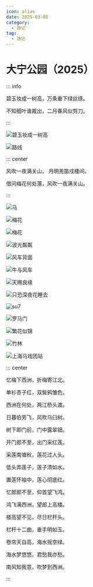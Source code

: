 ```yaml
---
icon: alias
date: 2025-03-08
category:
  - 游记
tag:
  - 游记
---
```


# 大宁公园（2025）

::: info 

碧玉妆成一树高，万条垂下绿丝绦。

不知细叶谁裁出，二月春风似剪刀。

:::

<!-- more -->



![碧玉妆成一树高](http://cdnblog.laikecc.xyz/%E6%B8%B8%E8%AE%B0/250308%E5%A4%A7%E5%AE%81%E5%85%AC%E5%9B%AD/%E7%A2%A7%E7%8E%89%E5%A6%86%E6%88%90%E4%B8%80%E6%9D%9F%E9%AB%98.jpeg)


![路线](http://cdnblog.laikecc.xyz/%E6%B8%B8%E8%AE%B0/250308%E5%A4%A7%E5%AE%81%E5%85%AC%E5%9B%AD/IMG_2131.jpeg)

::: center

风吹一夜满关山， 月明羌笛戍楼间。

借问梅花何处落，风吹一夜满关山。

:::

![马](http://cdnblog.laikecc.xyz/%E6%B8%B8%E8%AE%B0/250308%E5%A4%A7%E5%AE%81%E5%85%AC%E5%9B%AD/%E9%A9%AC.jpeg)

![梅花](http://cdnblog.laikecc.xyz/%E6%B8%B8%E8%AE%B0/250308%E5%A4%A7%E5%AE%81%E5%85%AC%E5%9B%AD/%E6%A2%85%E8%8A%B1.jpeg)

![梅花](http://cdnblog.laikecc.xyz/%E6%B8%B8%E8%AE%B0/250308%E5%A4%A7%E5%AE%81%E5%85%AC%E5%9B%AD/%E6%A2%85%E8%8A%B1.jpeg)


![波光粼粼](http://cdnblog.laikecc.xyz/%E6%B8%B8%E8%AE%B0/250308%E5%A4%A7%E5%AE%81%E5%85%AC%E5%9B%AD/%E6%B3%A2%E5%85%89%E7%B2%BC%E7%B2%BC.jpeg)

![风车背面](http://cdnblog.laikecc.xyz/%E6%B8%B8%E8%AE%B0/250308%E5%A4%A7%E5%AE%81%E5%85%AC%E5%9B%AD/%E9%A3%8E%E8%BD%A6%E8%83%8C%E9%9D%A2.jpeg)

![牛与风车](http://cdnblog.laikecc.xyz/%E6%B8%B8%E8%AE%B0/250308%E5%A4%A7%E5%AE%81%E5%85%AC%E5%9B%AD/%E7%89%9B%E4%B8%8E%E9%A3%8E%E8%BD%A6.jpeg)

![天赐良缘](http://cdnblog.laikecc.xyz/%E6%B8%B8%E8%AE%B0/250308%E5%A4%A7%E5%AE%81%E5%85%AC%E5%9B%AD/%E5%A4%A9%E8%B5%90%E8%89%AF%E7%BC%98.jpeg)


![只恐深夜花睡去](http://cdnblog.laikecc.xyz/%E6%B8%B8%E8%AE%B0/250308%E5%A4%A7%E5%AE%81%E5%85%AC%E5%9B%AD/%E5%8F%AA%E6%81%90%E6%B7%B1%E5%A4%9C%E8%8A%B1%E7%9D%A1%E5%8E%BB.jpeg)


![su7](http://cdnblog.laikecc.xyz/%E6%B8%B8%E8%AE%B0/250308%E5%A4%A7%E5%AE%81%E5%85%AC%E5%9B%AD/su7.jpeg)

![罗马门](http://cdnblog.laikecc.xyz/%E6%B8%B8%E8%AE%B0/250308%E5%A4%A7%E5%AE%81%E5%85%AC%E5%9B%AD/%E7%BD%97%E9%A9%AC%E9%97%A8.jpeg)

![繁花似锦](http://cdnblog.laikecc.xyz/%E6%B8%B8%E8%AE%B0/250308%E5%A4%A7%E5%AE%81%E5%85%AC%E5%9B%AD/%E7%B9%81%E8%8A%B1%E4%BC%BC%E9%94%A6.jpeg)

![竹林](http://cdnblog.laikecc.xyz/%E6%B8%B8%E8%AE%B0/250308%E5%A4%A7%E5%AE%81%E5%85%AC%E5%9B%AD/%E7%AB%B9%E6%9E%97.jpeg)

![上海马戏团站](http://cdnblog.laikecc.xyz/%E6%B8%B8%E8%AE%B0/250308%E5%A4%A7%E5%AE%81%E5%85%AC%E5%9B%AD/%E4%B8%8A%E6%B5%B7%E9%A9%AC%E6%88%8F%E5%9B%A2%E7%AB%99.jpeg)



::: center

忆梅下西洲，折梅寄江北。

单衫杏子红，双鬓鸦雏色。

西洲在何处，两江桥头渡。

日暮伯劳飞，风吹乌臼树。

树下即门前，门中露翠钿。

开门郎不至，出门采红莲。

采莲南塘秋，莲花过人头。

低头弄莲子，莲子清如水。

置莲怀袖中，莲心彻底红。

忆郎郎不至，仰首望飞鸿。

鸿飞满西洲，望郎上高楼。

楼高望不见，尽日栏杆头。

栏杆十二曲，垂手明如玉。

卷帘天自高，海水摇空绿。

海水梦悠悠，君愁我亦愁。

南风知我意，吹梦到西洲。

:::